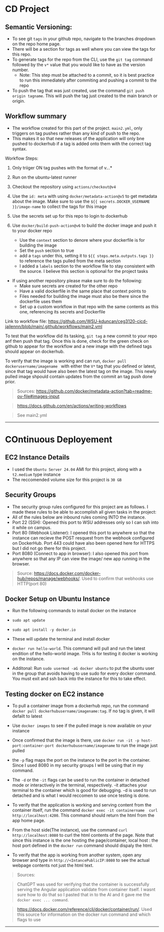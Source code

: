 # CD Project

## Semantic Versioning:

- To see git `tags` in your github repo, navigate to the branches dropdown on the repo home page.
- There will be a section for tags as well where you can view the tags for this repo.
- To generate tags for the repo from the CLI, use the `git tag` command followed by the `v*` value that you would like to have as the version number.
    - Note: This step must be attached to a commit, so it is best practice to run this immediately after commiting and pushing a commit to the repo
- To push the tag that was just created, use the command `git push origin tagname`. This will push the tag just created to the main branch or origin.

## Workflow summary

- The workflow created for this part of the project. `main2.yml`, only triggers on tag pushes rather than any kind of push to the repo.
- This makes it so that new releases of the application will only bne pushed to dockerhub if a tag is added onto them with the correct tag syntax.


Workflow Steps:

1. Only triiger ON tag pushes with the format of v.*.*.*
2. Run on the ubuntu-latest runner
3. Checkout the repository using `actions/checkout@v4`
4. Use the `id: meta` with using `docker/metadata-action@v5` to get metadata about the image. Make sure to use the `${{ secrets.DOCKER_USERNAME }}/image-name` to collect the tags for this image
5. Use the secrets set up for this repo to login to dockerhub
6. Use `docker/build-push-action@v6` to build the docker image and push it to your docker repo

   - Use the `context` section to denore where your dockerfile is for building the image
   - Set the `push` section to true
   - add a `tags` under this, setting it to `${{ steps.meta.outputs.tags }}` to reference the tags pulled from the meta section
   - I added a `labels` section to the workflow file to stay consistent with the source. I believe this section is optional for the project tasks

- If using another repository please make sure to do the following:
    - Make sure secrets are created for the other repo
    - Have a valid dockerfile in the same place that context points to
    - Files needed for building the image must also be there since the dockerfile uses them
    - Set up a custom workflow in that repo with the same contents as this one, referencing its secrets and Dockerfile
 
Link to workflow file: https://github.com/WSU-kduncan/ceg3120-cicd-jailennn/blob/main/.github/workflows/main2.yml

To test that the workflow did its tasking, `git tag` a new commit to your repo anf then push that tag. Once this is done, check for the green check on github to appear for the workflow and a new image with the defined tags should appear on dockerhub.
 
To verify that the image is working and can run, `docker pull dockerusername/imagename ` with either the `V*` tag that you defined or latest, since that tag would have also been the latest tag on the image. This newly pulled image shpould contain updates from the commit an tag push done prior.

> Sources:
> https://github.com/docker/metadata-action?tab=readme-ov-file#images-input

> https://docs.github.com/en/actions/writing-workflows

> See main2.yml

---

# COntinuous Deployement

## EC2 Instance Details

- I used the `Ubuntu Server 24.04` AMI for this project, along with a `t2.medium` type instance
- The reccomended volume size for this project is `30 GB`

## Security Groups
- The security group rules configured for this project are as follows. I made these rules to be able to accomplish all given tasks in the project:
- All of the rules below are inbound rules coming INTO the instance. 
- Port 22 (SSH): Opened this port to WSU addresses only so I can ssh into it while on campus.
- Port 80 (Webhook Listener): I opened this port to anywhere so that the instance can recieve the POST resquest from the webhook configured on DockerHub. Port 443  could have also been opened here for HTTPS but I did not go there for this project.
- Port 8080 (Connect to app in browser): I also opened this port from anywhere so that any IP can view the image/ new app running in the browser.

> Source: https://docs.docker.com/docker-hub/repos/manage/webhooks/. Used to confirm that webhooks use HTTP(port 80)

## Docker Setup on Ubuntu Instance

- Run the following commands to install docker on the instance
- `sudo apt update`
- `sudo apt install -y docker.io`
- These will update the terminal and install docker
- `docker run hello-world`. This command will pull and run the latest endition of the hello-world image. THis is for testing it docker is working on the instance.

- Additonal: Run `sudo usermod -aG docker ubuntu` to put the ubuntu user in the group that avoids having to use sudo for every docker command. You must exit and ssh back into the instance for this to take effect.

## Testing docker on EC2 instance

- To pull a container image from a dockerhub repo, run the command `docker pull dockerhubusername/imagename:tag`. If no tag is given, it will defailt to latest
- Use `docker images` to see if the pulled image is now available on your instance
- Once confirmed that the image is there, use `docker run -it -p host-port:container-port dockerhubusername/imagename` to run the image just pulled

- the `-p` flag maps the port on the instance to the port in the container. Since I used 8080 in my security groups I will be using that in my command.
- The `-d` or the `-it` flags can be used to run the container in detached mode or interactively in the terminal, respectively. -it attaches your terminal to the container which is good for debugging. -d is used to run detached and is what I would reccomen to use once testing is done.

- To verify that the application is working and serving content from the container itself, run the command `docker exec -it containername  curl http://localhost:4200`. This command should return the html from the app home page.
- From the host side(The instance), use the command `curl http://localhost:8080` to curl the html contents of the page. Note that since this instance is the one hosting the page/container, local host : the host port defined in the `docker run` command should dispaly the html.
- To verify that the app is working from another system, open any browser and type in `http://<IntancePublicIP:8080` to see the actual webpage contents not just the html text.


> Sources:

> ChatGPT was used for verifying that the container is successfully serving the Angular application validate from container itself. I wasnt sure how to do that so I pasted that in to the AI and it gave me the `docker exec ... command`.

> https://docs.docker.com/reference/cli/docker/container/run/. Used this source for information on the docker run command and which flags to use

---
